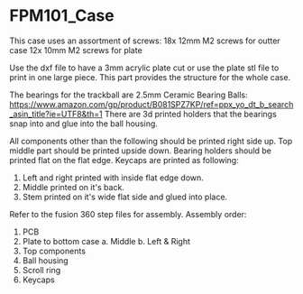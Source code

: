 # FPM101_Case

This case uses an assortment of screws:
  18x 12mm M2 screws for outter case
  12x 10mm M2 screws for plate

Use the dxf file to have a 3mm acrylic plate cut or use the plate stl file to print in one large piece. This part provides the structure for the whole case.

The bearings for the trackball are 2.5mm Ceramic Bearing Balls: https://www.amazon.com/gp/product/B081SPZ7KP/ref=ppx_yo_dt_b_search_asin_title?ie=UTF8&th=1
There are 3d printed holders that the bearings snap into and glue into the ball housing.

All components other than the following should be printed right side up.
Top middle part should be printed upside down. Bearing holders should be printed flat on the flat edge.
Keycaps are printed as following:
  1. Left and right printed with inside flat edge down.
  2. Middle printed on it's back.
  3. Stem printed on it's wide flat side and glued into place.

Refer to the fusion 360 step files for assembly.
Assembly order:
  1. PCB
  2. Plate to bottom case
       a. Middle
       b. Left & Right
  3. Top components
  4. Ball housing
  5. Scroll ring
  6. Keycaps
